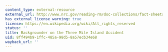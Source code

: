 ```yaml
---
content_type: external-resource
external_url: http://www.nrc.gov/reading-rm/doc-collections/fact-sheets/3mile-isle.html
has_external_license_warning: true
license: https://en.wikipedia.org/wiki/All_rights_reserved
status: ''
title: Backgrounder on the Three Mile Island Accident
uid: 8ff494b9-1ffc-485a-98d5-8a57ecb34e68
wayback_url: ''
---
```


